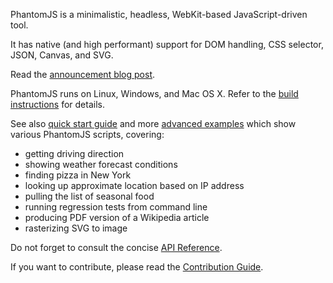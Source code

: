 PhantomJS is a minimalistic, headless, WebKit-based JavaScript-driven tool.

It has native (and high performant) support for DOM handling, CSS selector,
JSON, Canvas, and SVG.

Read the [announcement blog post](http://goo.gl/sZfM7).

PhantomJS runs on Linux, Windows, and Mac OS X. Refer to the
[build instructions](http://code.google.com/p/phantomjs/wiki/BuildInstructions)
for details.

See also [quick start guide](http://code.google.com/p/phantomjs/wiki/QuickStart)
and more [advanced examples](http://code.google.com/p/phantomjs/wiki/ServiceIntegration)
which show various PhantomJS scripts, covering:

* getting driving direction
* showing weather forecast conditions
* finding pizza in New York
* looking up approximate location based on IP address
* pulling the list of seasonal food
* running regression tests from command line
* producing PDF version of a Wikipedia article
* rasterizing SVG to image

Do not forget to consult the concise [API Reference](http://code.google.com/p/phantomjs/wiki/Interface).

If you want to contribute, please read the [Contribution
Guide](http://code.google.com/p/phantomjs/wiki/ContributionGuide).
